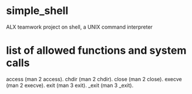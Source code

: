 # simple_shell
ALX teamwork project on shell, a UNIX command interpreter

# list of allowed functions and system calls
access (man 2 access).
chdir (man 2 chdir).
close (man 2 close).
execve (man 2 execve).
exit (man 3 exit).
_exit (man 3 _exit).
